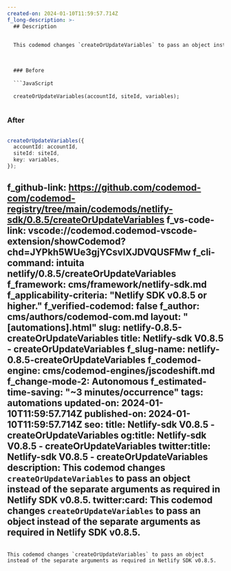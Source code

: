 ```yaml
---
created-on: 2024-01-10T11:59:57.714Z
f_long-description: >-
  ## Description
  

  This codemod changes `createOrUpdateVariables` to pass an object instead of the separate arguments as required in Netlify SDK v0.8.5.
  

  
  ### Before
  
  ```JavaScript
  
  createOrUpdateVariables(accountId, siteId, variables);
  
  ```
  
  ### After
  
  ```TypeScript
  
  createOrUpdateVariables({
  	accountId: accountId,
  	siteId: siteId,
  	key: variables,
  });
  
  ```
f_github-link: https://github.com/codemod-com/codemod-registry/tree/main/codemods/netlify-sdk/0.8.5/createOrUpdateVariables
f_vs-code-link: vscode://codemod.codemod-vscode-extension/showCodemod?chd=JYPkh5WUe3gjYCsvlXJDVQUSFMw
f_cli-command: intuita netlify/0.8.5/createOrUpdateVariables
f_framework: cms/framework/netlify-sdk.md
f_applicability-criteria: "Netlify SDK v0.8.5 or higher."
f_verified-codemod: false
f_author: cms/authors/codemod-com.md
layout: "[automations].html"
slug: netlify-0.8.5-createOrUpdateVariables
title: Netlify-sdk V0.8.5 - createOrUpdateVariables
f_slug-name: netlify-0.8.5-createOrUpdateVariables
f_codemod-engine: cms/codemod-engines/jscodeshift.md
f_change-mode-2: Autonomous
f_estimated-time-saving: "~3 minutes/occurrence"
tags: automations
updated-on: 2024-01-10T11:59:57.714Z
published-on: 2024-01-10T11:59:57.714Z
seo:
  title: Netlify-sdk V0.8.5 - createOrUpdateVariables
  og:title: Netlify-sdk V0.8.5 - createOrUpdateVariables
  twitter:title: Netlify-sdk V0.8.5 - createOrUpdateVariables
  description: This codemod changes `createOrUpdateVariables` to pass an object instead of the separate arguments as required in Netlify SDK v0.8.5.
  twitter:card: This codemod changes `createOrUpdateVariables` to pass an object instead of the separate arguments as required in Netlify SDK v0.8.5.
---
```

This codemod changes `createOrUpdateVariables` to pass an object instead of the separate arguments as required in Netlify SDK v0.8.5.